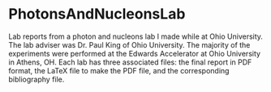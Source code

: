 # PhotonsAndNucleonsLab
Lab reports from a photon and nucleons lab I made while at Ohio University.
The lab adviser was Dr. Paul King of Ohio University.
The majority of the experiments were performed at the Edwards Accelerator at Ohio University in Athens, OH.
Each lab has three associated files: the final report in PDF format, the LaTeX file to make the PDF file, and the corresponding bibliography file.
